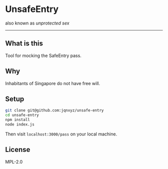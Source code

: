 # UnsafeEntry

also known as *unprotected sex*

---

## What is this
Tool for mocking the SafeEntry pass.

## Why
Inhabitants of Singapore do not have free will.

## Setup
```sh
git clone git@github.com:jqnxyz/unsafe-entry
cd unsafe-entry
npm install
node index.js
```
Then visit `localhost:3000/pass` on your local machine.

## License
MPL-2.0